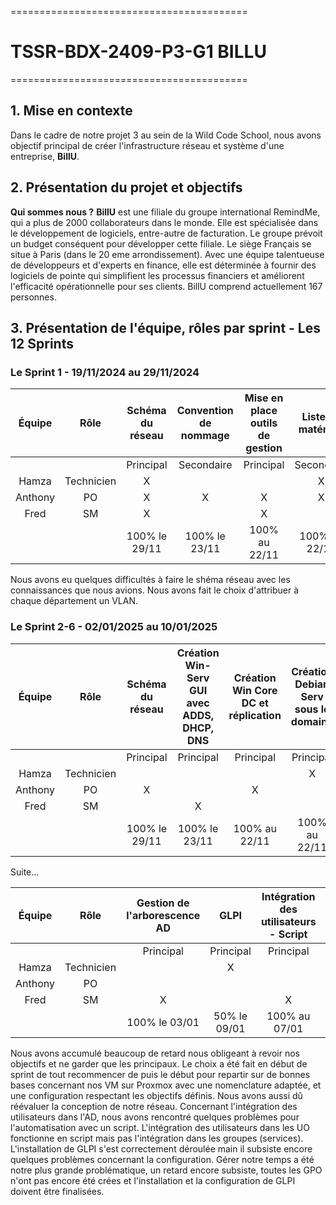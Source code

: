 =========================================

# TSSR-BDX-2409-P3-G1 BILLU

=========================================

## 1. Mise en contexte

Dans le cadre de notre projet 3 au sein de la Wild Code School, nous avons objectif principal de créer l'infrastructure réseau et système d'une entreprise, **BillU**.

## 2. Présentation du projet et objectifs

**Qui sommes nous ?**
**BillU** est une filiale du groupe international RemindMe, qui a plus de 2000 collaborateurs dans le monde. Elle est spécialisée dans le développement de logiciels, entre-autre de facturation. Le groupe prévoit un budget conséquent pour développer cette filiale. Le siège Français se situe à Paris (dans le 20 eme arrondissement).
Avec une équipe talentueuse de développeurs et d'experts en finance, elle est déterminée à fournir des logiciels de pointe qui simplifient les processus financiers et améliorent l'efficacité opérationnelle pour ses clients.
BillU comprend actuellement 167 personnes.

## 3. Présentation de l'équipe, rôles par sprint - Les 12 Sprints

### Le Sprint 1 - 19/11/2024 au 29/11/2024

| Équipe  |    Rôle    | Schéma du réseau | Convention de nommage | Mise en place outils de gestion | Liste de matériels |
| :-----: | :--------: | :--------------: | :-------------------: | :-----------------------------: | :----------------: |
|         |            |    Principal     |      Secondaire       |            Principal            |     Secondaire     |
|  Hamza  | Technicien |        X         |                       |                                 |         X          |
| Anthony |     PO     |        X         |           X           |                X                |         X          |
|  Fred   |     SM     |        X         |                       |                X                |                    |
|         |            |  100% le 29/11   |     100% le 23/11     |          100% au 22/11          |   100% au 22/11    |

Nous avons eu quelques difficultés à faire le shéma réseau avec les connaissances que nous avions. Nous avons fait le choix d'attribuer à chaque département un VLAN.

### Le Sprint 2-6 - 02/01/2025 au 10/01/2025

| Équipe  |    Rôle    |    Schéma du réseau   | Création Win-Serv GUI avec ADDS, DHCP, DNS | Création Win Core DC et réplication | Création Debian Serv sous le domaine |
| :-----: | :--------: | :-------------------: | :----------------------------------------: | :---------------------------------: | :----------------------------------: |
|         |            |       Principal       |                 Principal                  |              Principal              |              Principal               |
|  Hamza  | Technicien |                       |                                            |                                     |                  X                   |
| Anthony |     PO     |            X          |                                            |                  X                  |                                      |
|  Fred   |     SM     |                       |                     X                      |                                     |                                      |
|         |            |     100% le 29/11     |               100% le 23/11                |            100% au 22/11            |            100% au 22/11             |

Suite...

| Équipe  |  Rôle      | Gestion de l'arborescence AD |        GLPI       | Intégration des utilisateurs - Script |        GPO        |
| :-----: | :--------: | :--------------------------: | :---------------: | :-----------------------------------: | :---------------: |
|         |            |          Principal           |     Principal     |               Principal               |     Principal     |
|  Hamza  | Technicien |                              |         X         |                                       |                   |
| Anthony |     PO     |                              |                   |                                       |         X         |
|  Fred   |     SM     |              X               |                   |                   X                   |         X         |
|         |            |        100% le 03/01         |    50% le 09/01   |             100% au 07/01             |   33% au 10/01    |

Nous avons accumulé beaucoup de retard nous obligeant à revoir nos objectifs et ne garder que les principaux. Le choix a été fait en début de sprint de tout recommencer de puis le début pour repartir sur de bonnes bases concernant nos VM sur Proxmox avec une nomenclature adaptée, et une configuration respectant les objectifs définis. Nous avons aussi dû réévaluer la conception de notre réseau. Concernant l'intégration des utilisateurs dans l'AD, nous avons rencontré quelques problèmes pour l'automatisation avec un script. L'intégration des utilisateurs dans les UO fonctionne en script mais pas l'intégration dans les groupes (services). L'installation de GLPI s'est correctement déroulée main il subsiste encore quelques problèmes concernant la configuration. Gérer notre temps a été notre plus grande problématique, un retard encore subsiste, toutes les GPO n'ont pas encore été crées et l'installation et la configuration de GLPI doivent être finalisées.

